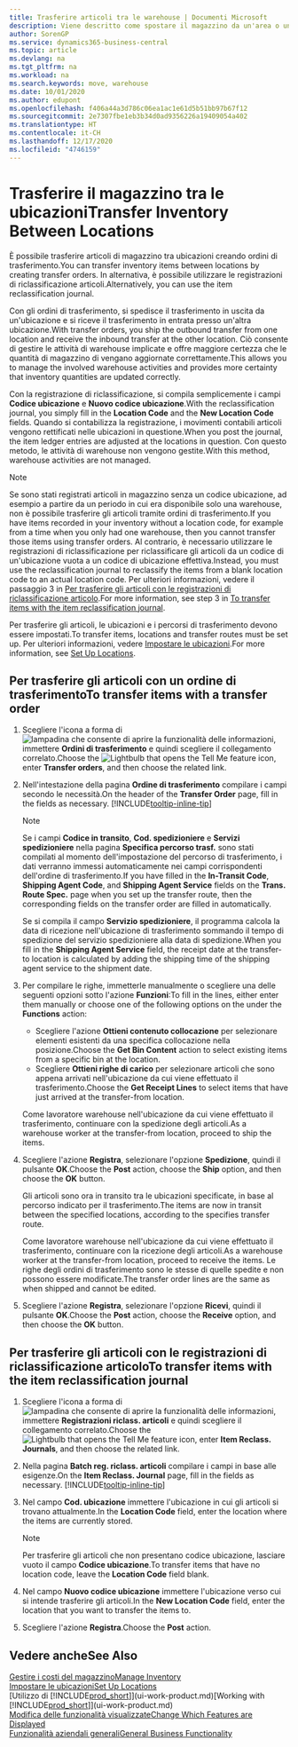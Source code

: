 ```yaml
---
title: Trasferire articoli tra le warehouse | Documenti Microsoft
description: Viene descritto come spostare il magazzino da un'area o una warehouse a un'altra con le registrazioni di riclassificazione o gli ordini di trasferimento.
author: SorenGP
ms.service: dynamics365-business-central
ms.topic: article
ms.devlang: na
ms.tgt_pltfrm: na
ms.workload: na
ms.search.keywords: move, warehouse
ms.date: 10/01/2020
ms.author: edupont
ms.openlocfilehash: f406a44a3d786c06ea1ac1e61d5b51bb97b67f12
ms.sourcegitcommit: 2e7307fbe1eb3b34d0ad9356226a19409054a402
ms.translationtype: HT
ms.contentlocale: it-CH
ms.lasthandoff: 12/17/2020
ms.locfileid: "4746159"
---
```

# <a name="transfer-inventory-between-locations"></a><span data-ttu-id="841f0-103">Trasferire il magazzino tra le ubicazioni</span><span class="sxs-lookup"><span data-stu-id="841f0-103">Transfer Inventory Between Locations</span></span>
<span data-ttu-id="841f0-104">È possibile trasferire articoli di magazzino tra ubicazioni creando ordini di trasferimento.</span><span class="sxs-lookup"><span data-stu-id="841f0-104">You can transfer inventory items between locations by creating transfer orders.</span></span> <span data-ttu-id="841f0-105">In alternativa, è possibile utilizzare le registrazioni di riclassificazione articoli.</span><span class="sxs-lookup"><span data-stu-id="841f0-105">Alternatively, you can use the item reclassification journal.</span></span>

<span data-ttu-id="841f0-106">Con gli ordini di trasferimento, si spedisce il trasferimento in uscita da un'ubicazione e si riceve il trasferimento in entrata presso un'altra ubicazione.</span><span class="sxs-lookup"><span data-stu-id="841f0-106">With transfer orders, you ship the outbound transfer from one location and receive the inbound transfer at the other location.</span></span> <span data-ttu-id="841f0-107">Ciò consente di gestire le attività di warehouse implicate e offre maggiore certezza che le quantità di magazzino di vengano aggiornate correttamente.</span><span class="sxs-lookup"><span data-stu-id="841f0-107">This allows you to manage the involved warehouse activities and provides more certainty that inventory quantities are updated correctly.</span></span>

<span data-ttu-id="841f0-108">Con la registrazione di riclassificazione, si compila semplicemente i campi **Codice ubicazione** e **Nuovo codice ubicazione**.</span><span class="sxs-lookup"><span data-stu-id="841f0-108">With the reclassification journal, you simply fill in the **Location Code** and the **New Location Code** fields.</span></span> <span data-ttu-id="841f0-109">Quando si contabilizza la registrazione, i movimenti contabili articoli vengono rettificati nelle ubicazioni in questione.</span><span class="sxs-lookup"><span data-stu-id="841f0-109">When you post the journal, the item ledger entries are adjusted at the locations in question.</span></span> <span data-ttu-id="841f0-110">Con questo metodo, le attività di warehouse non vengono gestite.</span><span class="sxs-lookup"><span data-stu-id="841f0-110">With this method, warehouse activities are not managed.</span></span>

> [!NOTE]  
>   <span data-ttu-id="841f0-111">Se sono stati registrati articoli in magazzino senza un codice ubicazione, ad esempio a partire da un periodo in cui era disponibile solo una warehouse, non è possibile trasferire gli articoli tramite ordini di trasferimento.</span><span class="sxs-lookup"><span data-stu-id="841f0-111">If you have items recorded in your inventory without a location code, for example from a time when you only had one warehouse, then you cannot transfer those items using transfer orders.</span></span> <span data-ttu-id="841f0-112">Al contrario, è necessario utilizzare le registrazioni di riclassificazione per riclassificare gli articoli da un codice di un'ubicazione vuota a un codice di ubicazione effettiva.</span><span class="sxs-lookup"><span data-stu-id="841f0-112">Instead, you must use the reclassification journal to reclassify the items from a blank location code to an actual location code.</span></span>  <span data-ttu-id="841f0-113">Per ulteriori informazioni, vedere il passaggio 3 in [Per trasferire gli articoli con le registrazioni di riclassificazione articolo](inventory-how-transfer-between-locations.md#to-transfer-items-with-the-item-reclassification-journal).</span><span class="sxs-lookup"><span data-stu-id="841f0-113">For more information, see step 3 in [To transfer items with the item reclassification journal](inventory-how-transfer-between-locations.md#to-transfer-items-with-the-item-reclassification-journal).</span></span>

<span data-ttu-id="841f0-114">Per trasferire gli articoli, le ubicazioni e i percorsi di trasferimento devono essere impostati.</span><span class="sxs-lookup"><span data-stu-id="841f0-114">To transfer items, locations and transfer routes must be set up.</span></span> <span data-ttu-id="841f0-115">Per ulteriori informazioni, vedere [Impostare le ubicazioni](inventory-how-setup-locations.md).</span><span class="sxs-lookup"><span data-stu-id="841f0-115">For more information, see [Set Up Locations](inventory-how-setup-locations.md).</span></span>

## <a name="to-transfer-items-with-a-transfer-order"></a><span data-ttu-id="841f0-116">Per trasferire gli articoli con un ordine di trasferimento</span><span class="sxs-lookup"><span data-stu-id="841f0-116">To transfer items with a transfer order</span></span>
1. <span data-ttu-id="841f0-117">Scegliere l'icona a forma di ![lampadina che consente di aprire la funzionalità delle informazioni](media/ui-search/search_small.png "Informazioni sull'operazione che si desidera eseguire"), immettere **Ordini di trasferimento** e quindi scegliere il collegamento correlato.</span><span class="sxs-lookup"><span data-stu-id="841f0-117">Choose the ![Lightbulb that opens the Tell Me feature](media/ui-search/search_small.png "Tell me what you want to do") icon, enter **Transfer orders**, and then choose the related link.</span></span>
2. <span data-ttu-id="841f0-118">Nell'intestazione della pagina **Ordine di trasferimento** compilare i campi secondo le necessità.</span><span class="sxs-lookup"><span data-stu-id="841f0-118">On the header of the **Transfer Order** page, fill in the fields as necessary.</span></span> [!INCLUDE[tooltip-inline-tip](includes/tooltip-inline-tip_md.md)]

    > [!NOTE]  
    >   <span data-ttu-id="841f0-119">Se i campi **Codice in transito**, **Cod. spedizioniere** e **Servizi spedizioniere** nella pagina **Specifica percorso trasf.** sono stati compilati al momento dell'impostazione del percorso di trasferimento, i dati verranno immessi automaticamente nei campi corrispondenti dell'ordine di trasferimento.</span><span class="sxs-lookup"><span data-stu-id="841f0-119">If you have filled in the **In-Transit Code**, **Shipping Agent Code**, and **Shipping Agent Service** fields on the **Trans. Route Spec.** page when you set up the transfer route, then the corresponding fields on the transfer order are filled in automatically.</span></span>

    <span data-ttu-id="841f0-120">Se si compila il campo **Servizio spedizioniere**, il programma calcola la data di ricezione nell'ubicazione di trasferimento sommando il tempo di spedizione del servizio spedizioniere alla data di spedizione.</span><span class="sxs-lookup"><span data-stu-id="841f0-120">When you fill in the **Shipping Agent Service** field, the receipt date at the transfer-to location is calculated by adding the shipping time of the shipping agent service to the shipment date.</span></span>

3. <span data-ttu-id="841f0-121">Per compilare le righe, immetterle manualmente o scegliere una delle seguenti opzioni sotto l'azione **Funzioni**:</span><span class="sxs-lookup"><span data-stu-id="841f0-121">To fill in the lines, either enter them manually or choose one of the following options on the under the **Functions** action:</span></span>
    - <span data-ttu-id="841f0-122">Scegliere l'azione **Ottieni contenuto collocazione** per selezionare elementi esistenti da una specifica collocazione nella posizione.</span><span class="sxs-lookup"><span data-stu-id="841f0-122">Choose the **Get Bin Content** action to select existing items from a specific bin at the location.</span></span>
    - <span data-ttu-id="841f0-123">Scegliere **Ottieni righe di carico** per selezionare articoli che sono appena arrivati nell'ubicazione da cui viene effettuato il trasferimento.</span><span class="sxs-lookup"><span data-stu-id="841f0-123">Choose the **Get Receipt Lines** to select items that have just arrived at the transfer-from location.</span></span>   

    <span data-ttu-id="841f0-124">Come lavoratore warehouse nell'ubicazione da cui viene effettuato il trasferimento, continuare con la spedizione degli articoli.</span><span class="sxs-lookup"><span data-stu-id="841f0-124">As a warehouse worker at the transfer-from location, proceed to ship the items.</span></span>
4. <span data-ttu-id="841f0-125">Scegliere l'azione **Registra**, selezionare l'opzione **Spedizione**, quindi il pulsante **OK**.</span><span class="sxs-lookup"><span data-stu-id="841f0-125">Choose the **Post** action, choose the **Ship** option, and then choose the **OK** button.</span></span>

    <span data-ttu-id="841f0-126">Gli articoli sono ora in transito tra le ubicazioni specificate, in base al percorso indicato per il trasferimento.</span><span class="sxs-lookup"><span data-stu-id="841f0-126">The items are now in transit between the specified locations, according to the specifies transfer route.</span></span>

    <span data-ttu-id="841f0-127">Come lavoratore warehouse nell'ubicazione da cui viene effettuato il trasferimento, continuare con la ricezione degli articoli.</span><span class="sxs-lookup"><span data-stu-id="841f0-127">As a warehouse worker at the transfer-from location, proceed to receive the items.</span></span> <span data-ttu-id="841f0-128">Le righe degli ordini di trasferimento sono le stesse di quelle spedite e non possono essere modificate.</span><span class="sxs-lookup"><span data-stu-id="841f0-128">The transfer order lines are the same as when shipped and cannot be edited.</span></span>
5. <span data-ttu-id="841f0-129">Scegliere l'azione **Registra**, selezionare l'opzione **Ricevi**, quindi il pulsante **OK**.</span><span class="sxs-lookup"><span data-stu-id="841f0-129">Choose the **Post** action, choose the **Receive** option, and then choose the **OK** button.</span></span>

## <a name="to-transfer-items-with-the-item-reclassification-journal"></a><span data-ttu-id="841f0-130">Per trasferire gli articoli con le registrazioni di riclassificazione articolo</span><span class="sxs-lookup"><span data-stu-id="841f0-130">To transfer items with the item reclassification journal</span></span>
1. <span data-ttu-id="841f0-131">Scegliere l'icona a forma di ![lampadina che consente di aprire la funzionalità delle informazioni](media/ui-search/search_small.png "Informazioni sull'operazione che si desidera eseguire"), immettere **Registrazioni riclass. articoli** e quindi scegliere il collegamento correlato.</span><span class="sxs-lookup"><span data-stu-id="841f0-131">Choose the ![Lightbulb that opens the Tell Me feature](media/ui-search/search_small.png "Tell me what you want to do") icon, enter **Item Reclass. Journals**, and then choose the related link.</span></span>
2. <span data-ttu-id="841f0-132">Nella pagina **Batch reg. riclass. articoli** compilare i campi in base alle esigenze.</span><span class="sxs-lookup"><span data-stu-id="841f0-132">On the **Item Reclass. Journal** page, fill in the fields as necessary.</span></span> [!INCLUDE[tooltip-inline-tip](includes/tooltip-inline-tip_md.md)]
3. <span data-ttu-id="841f0-133">Nel campo **Cod. ubicazione** immettere l'ubicazione in cui gli articoli si trovano attualmente.</span><span class="sxs-lookup"><span data-stu-id="841f0-133">In the **Location Code** field, enter the location where the items are currently stored.</span></span>

    > [!NOTE]  
    >   <span data-ttu-id="841f0-134">Per trasferire gli articoli che non presentano codice ubicazione, lasciare vuoto il campo **Codice ubicazione**.</span><span class="sxs-lookup"><span data-stu-id="841f0-134">To transfer items that have no location code, leave the **Location Code** field blank.</span></span>
4. <span data-ttu-id="841f0-135">Nel campo **Nuovo codice ubicazione** immettere l'ubicazione verso cui si intende trasferire gli articoli.</span><span class="sxs-lookup"><span data-stu-id="841f0-135">In the **New Location Code** field, enter the location that you want to transfer the items to.</span></span>
5. <span data-ttu-id="841f0-136">Scegliere l'azione **Registra**.</span><span class="sxs-lookup"><span data-stu-id="841f0-136">Choose the **Post** action.</span></span>

## <a name="see-also"></a><span data-ttu-id="841f0-137">Vedere anche</span><span class="sxs-lookup"><span data-stu-id="841f0-137">See Also</span></span>
[<span data-ttu-id="841f0-138">Gestire i costi del magazzino</span><span class="sxs-lookup"><span data-stu-id="841f0-138">Manage Inventory</span></span>](inventory-manage-inventory.md)  
[<span data-ttu-id="841f0-139">Impostare le ubicazioni</span><span class="sxs-lookup"><span data-stu-id="841f0-139">Set Up Locations</span></span>](inventory-how-setup-locations.md)  
<span data-ttu-id="841f0-140">[Utilizzo di [!INCLUDE[prod_short](includes/prod_short.md)]](ui-work-product.md)</span><span class="sxs-lookup"><span data-stu-id="841f0-140">[Working with [!INCLUDE[prod_short](includes/prod_short.md)]](ui-work-product.md)</span></span>  
[<span data-ttu-id="841f0-141">Modifica delle funzionalità visualizzate</span><span class="sxs-lookup"><span data-stu-id="841f0-141">Change Which Features are Displayed</span></span>](ui-experiences.md)  
[<span data-ttu-id="841f0-142">Funzionalità aziendali generali</span><span class="sxs-lookup"><span data-stu-id="841f0-142">General Business Functionality</span></span>](ui-across-business-areas.md)
